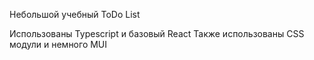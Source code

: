 Небольшой учебный ToDo List

Использованы Typescript и базовый React
Также использованы CSS модули и немного MUI
